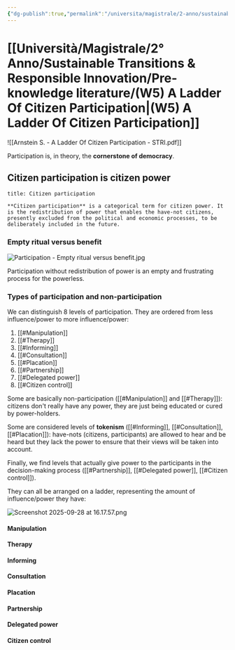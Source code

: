 ```yaml
---
{"dg-publish":true,"permalink":"/universita/magistrale/2-anno/sustainable-transitions-and-responsible-innovation/pre-knowledge-literature/w5-a-ladder-of-citizen-participation/"}
---
```



# [[Università/Magistrale/2° Anno/Sustainable Transitions & Responsible Innovation/Pre-knowledge literature/(W5) A Ladder Of Citizen Participation\|(W5) A Ladder Of Citizen Participation]]

![[Arnstein S. - A Ladder Of Citizen Participation - STRI.pdf]]

Participation is, in theory, the **cornerstone of democracy**.

## Citizen participation is citizen power

```ad-Definizione
title: Citizen participation

**Citizen participation** is a categorical term for citizen power. It is the redistribution of power that enables the have-not citizens, presently excluded from the political and economic processes, to be deliberately included in the future.

```

### Empty ritual versus benefit

![Participation - Empty ritual versus benefit.jpg](/img/user/Universit%C3%A0/Magistrale/2%C2%B0%20Anno/Sustainable%20Transitions%20&%20Responsible%20Innovation/Pre-knowledge%20literature/Allegati/Participation%20-%20Empty%20ritual%20versus%20benefit.jpg)

Participation without redistribution of power is an empty and frustrating process for the powerless.

### Types of participation and non-participation

We can distinguish 8 levels of participation. They are ordered from less influence/power to more influence/power:
1. [[#Manipulation]]
2. [[#Therapy]]
3. [[#Informing]]
4. [[#Consultation]]
5. [[#Placation]]
6. [[#Partnership]]
7. [[#Delegated power]]
8. [[#Citizen control]]

Some are basically non-participation ([[#Manipulation]] and [[#Therapy]]): citizens don't really have any power, they are just being educated or cured by power-holders.

Some are considered levels of **tokenism** ([[#Informing]], [[#Consultation]], [[#Placation]]): have-nots (citizens, participants) are allowed to hear and be heard but they lack the power to ensure that their views will be taken into account.

Finally, we find levels that actually give power to the participants in the decision-making process ([[#Partnership]], [[#Delegated power]], [[#Citizen control]]).

They can all be arranged on a ladder, representing the amount of influence/power they have:

![Screenshot 2025-09-28 at 16.17.57.png](/img/user/Universit%C3%A0/Magistrale/2%C2%B0%20Anno/Sustainable%20Transitions%20&%20Responsible%20Innovation/Pre-knowledge%20literature/Allegati/Screenshot%202025-09-28%20at%2016.17.57.png)


#### Manipulation


#### Therapy


#### Informing


#### Consultation


#### Placation


#### Partnership


#### Delegated power


#### Citizen control